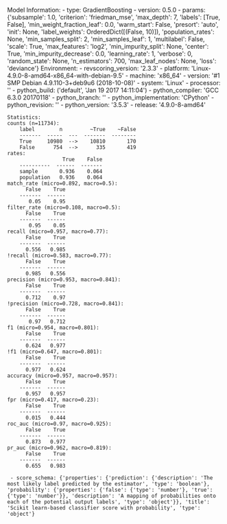 Model Information:
	 - type: GradientBoosting
	 - version: 0.5.0
	 - params: {'subsample': 1.0, 'criterion': 'friedman_mse', 'max_depth': 7, 'labels': [True, False], 'min_weight_fraction_leaf': 0.0, 'warm_start': False, 'presort': 'auto', 'init': None, 'label_weights': OrderedDict([(False, 10)]), 'population_rates': None, 'min_samples_split': 2, 'min_samples_leaf': 1, 'multilabel': False, 'scale': True, 'max_features': 'log2', 'min_impurity_split': None, 'center': True, 'min_impurity_decrease': 0.0, 'learning_rate': 1, 'verbose': 0, 'random_state': None, 'n_estimators': 700, 'max_leaf_nodes': None, 'loss': 'deviance'}
	Environment:
	 - revscoring_version: '2.3.3'
	 - platform: 'Linux-4.9.0-8-amd64-x86_64-with-debian-9.5'
	 - machine: 'x86_64'
	 - version: '#1 SMP Debian 4.9.110-3+deb9u6 (2018-10-08)'
	 - system: 'Linux'
	 - processor: ''
	 - python_build: ('default', 'Jan 19 2017 14:11:04')
	 - python_compiler: 'GCC 6.3.0 20170118'
	 - python_branch: ''
	 - python_implementation: 'CPython'
	 - python_revision: ''
	 - python_version: '3.5.3'
	 - release: '4.9.0-8-amd64'
	
	Statistics:
	counts (n=11734):
		label        n         ~True    ~False
		-------  -----  ---  -------  --------
		True     10980  -->    10810       170
		False      754  -->      335       419
	rates:
		              True    False
		----------  ------  -------
		sample       0.936    0.064
		population   0.936    0.064
	match_rate (micro=0.892, macro=0.5):
		  False    True
		-------  ------
		   0.05    0.95
	filter_rate (micro=0.108, macro=0.5):
		  False    True
		-------  ------
		   0.95    0.05
	recall (micro=0.957, macro=0.77):
		  False    True
		-------  ------
		  0.556   0.985
	!recall (micro=0.583, macro=0.77):
		  False    True
		-------  ------
		  0.985   0.556
	precision (micro=0.953, macro=0.841):
		  False    True
		-------  ------
		  0.712    0.97
	!precision (micro=0.728, macro=0.841):
		  False    True
		-------  ------
		   0.97   0.712
	f1 (micro=0.954, macro=0.801):
		  False    True
		-------  ------
		  0.624   0.977
	!f1 (micro=0.647, macro=0.801):
		  False    True
		-------  ------
		  0.977   0.624
	accuracy (micro=0.957, macro=0.957):
		  False    True
		-------  ------
		  0.957   0.957
	fpr (micro=0.417, macro=0.23):
		  False    True
		-------  ------
		  0.015   0.444
	roc_auc (micro=0.97, macro=0.925):
		  False    True
		-------  ------
		  0.873   0.977
	pr_auc (micro=0.962, macro=0.819):
		  False    True
		-------  ------
		  0.655   0.983
	
	 - score_schema: {'properties': {'prediction': {'description': 'The most likely label predicted by the estimator', 'type': 'boolean'}, 'probability': {'properties': {'false': {'type': 'number'}, 'true': {'type': 'number'}}, 'description': 'A mapping of probabilities onto each of the potential output labels', 'type': 'object'}}, 'title': 'Scikit learn-based classifier score with probability', 'type': 'object'}

